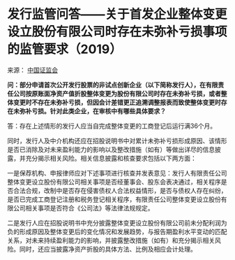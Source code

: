 # 发行监管问答——关于首发企业整体变更设立股份有限公司时存在未弥补亏损事项的监管要求（2019）

来源： [中国证监会](http://www.csrc.gov.cn/pub/newsite/fxjgb/fxbzcfg/fxbfxjgwd/201901/t20190111_349704.html)

**问：部分申请首次公开发行股票的非试点创新企业（以下简称发行人），在有限责任公司按原账面净资产值折股整体变更为股份有限公司时存在未弥补亏损，或者整体变更时不存在未弥补亏损，但因会计差错更正追溯调整报表而致使整体变更时存在未弥补亏损。针对此类企业，在审核中有哪些具体要求？**

答：存在上述情形的发行人应当自完成整体变更的工商登记后运行满36个月。

同时，发行人及中介机构还应在招股说明书中对累计未弥补亏损形成原因、该情形是否已消除及对未来盈利能力的影响以及整改措施（如有）等做出详尽的信息披露，并充分揭示相关风险。相关信息披露和核查要求包括以下两方面：

一是保荐机构、申报律师应对下述事项进行核查并发表意见：发行人有限责任公司整体变更设立股份有限公司相关事项是否经董事会、股东会表决通过，相关程序是否合法合规，改制中是否存在侵害债权人合法权益情形，是否与债权人存在纠纷，是否已完成工商登记注册和税务登记相关程序，有限责任公司整体变更设立股份有限公司相关事项是否符合《公司法》等法律法规规定。

二是发行人应在招股说明书中充分披露整体变更设立股份有限公司前未分配利润为负的形成原因及整体变更后的变化情况和发展趋势，与报告期盈利水平变动的匹配关系，对未来持续盈利能力的影响，并披露整改措施（如有）和充分揭示相关风险。同时，还应当披露净资产折股的具体方法、比例及相应会计处理。